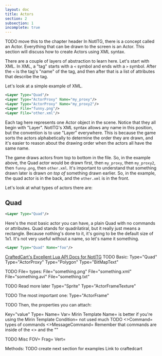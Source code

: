 ```yaml
---
layout: doc
title: Actors
section: 2
subsection: 1
incomplete: true
---
```

TODO move this to the chapter header
In NotITG, there is a concept called an Actor. Everything that can be drawn to the screen is an Actor. This section will discuss how to create Actors using XML syntax.

There are a couple of layers of abstraction to learn here. Let's start with XML.
In XML, a "tag" starts with a `<` symbol and ends with a `>` symbol. After the `<` is the tag's "name" of the tag, and then after that is a list of attributes that describe the tag.

Let's look at a simple example of XML.

```xml
<Layer Type="Quad"/>
<Layer Type="ActorProxy" Name="my_proxy"/>
<Layer Type="ActorProxy" Name="my_proxy2"/>
<Layer File="funny.png"/>
<Layer File="other.xml"/>
```
Each tag here represents one Actor object in the scene.
Notice that they all begin with "Layer". NotITG's XML syntax allows any name in this position, but the convention is to use "Layer" everywhere. This is because the game sorts the actors alphabetically to determine the order they are drawn, and it's easier to reason about the drawing order when the actors all have the same name.

The game draws actors from top to bottom in the file. So, in the example above, the Quad actor would be drawn first, then `my_proxy`, then `my_proxy2`, then `funny.png`, then `other.xml`. It's important to understand that something drawn later is drawn *on top of* something drawn earlier. So, in the example, the quad actor is in the back, and the `other.xml` is in the front.

Let's look at what types of actors there are:

## Quad


```xml
<Layer Type="Quad"/>
```

Here's the most basic actor you can have, a plain Quad with no commands or attributes. Quad stands for quadrilatiral, but it really just means a rectangle. Because nothing's done to it, it's going to be the default size of 1x1. It's not very useful without a name, so let's name it something.

```xml
<Layer Type="Quad" Name="foo"/>
```



[CraftedCart's Excellent Lua API Docs for NotITG](https://craftedcart.gitlab.io/notitg_docs/lua_api/index.html)
TODO
Basic:
Type="Quad"
Type="ActorProxy"
Type="Polygon"
Type="BitMapText"

TODO
File= types:
File="something.png"
File="something.xml"
File="something.avi"
File="something.txt"

TODO
Read more later
Type="Sprite"
Type="ActorFrameTexture"

TODO
The most important one:
Type="ActorFrame"


TODO
Then, the properties you can attach:

Key="value"
Type=
Name=
Var=
 Mirin Template Name= is better if you're using the Mirin Template
Condition=
 not used much
TODO
<>Command=
 types of commands
<>MessageCommand=
 Remember that commands are inside of the <> and the ""

TODO
Misc
FOV=
Frag=
Vert=
<children>



Methods:
TODO create next section for examples
Link to craftedcart


